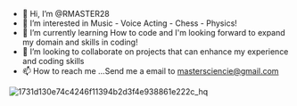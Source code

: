 - 👋 Hi, I’m @RMASTER28
- 👀 I’m interested in Music - Voice Acting - Chess - Physics!
- 🌱 I’m currently learning How to code and I'm looking forward to expand my domain and skills in coding!
- 💞️ I’m looking to collaborate on projects that can enhance my experience and coding skills
- 📫 How to reach me ...Send me a email to mastersciencie@gmail.com

<!---
RMASTER28/RMASTER28 is a ✨ special ✨ repository because its `README.md` (this file) appears on your GitHub profile.
You can click the Preview link to take a look at your changes.
--->
![1731d130e74c4246f11394b2d3f4e938861e222c_hq](https://user-images.githubusercontent.com/57344664/170811760-4e13f41c-5a7c-49b1-95f0-efeec0a224e0.gif)
